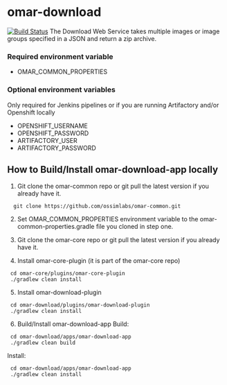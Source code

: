# omar-download
[![Build Status](https://jenkins.radiantbluecloud.com/buildStatus/icon?job=omar-download-dev)]()
The Download Web Service takes multiple images or image groups specified in a JSON and return a zip archive.

### Required environment variable
- OMAR_COMMON_PROPERTIES

### Optional environment variables
Only required for Jenkins pipelines or if you are running Artifactory and/or Openshift locally

- OPENSHIFT_USERNAME
- OPENSHIFT_PASSWORD
- ARTIFACTORY_USER
- ARTIFACTORY_PASSWORD

## How to Build/Install omar-download-app locally

1. Git clone the omar-common repo or git pull the latest version if you already have it.
  ```
    git clone https://github.com/ossimlabs/omar-common.git
  ```

2. Set OMAR_COMMON_PROPERTIES environment variable to the omar-common-properties.gradle file you cloned in step one.

3. Git clone the omar-core repo or git pull the latest version if you already have it.

4. Install omar-core-plugin (it is part of the omar-core repo)
  ```
   cd omar-core/plugins/omar-core-plugin
   ./gradlew clean install
```

5. Install omar-download-plugin
  ```
   cd omar-download/plugins/omar-download-plugin
   ./gradlew clean install
  ```

6. Build/Install omar-download-app
  Build:
  ```
   cd omar-download/apps/omar-download-app
   ./gradlew clean build
   ```
  Install:
  ```
   cd omar-download/apps/omar-download-app
   ./gradlew clean install
  ```
